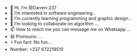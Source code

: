 - 👋 Hi, I’m @Darren-237
- 👀 I’m interested in software engineering...
- 🌱 I’m currently learning programming and graphic design...
- 💞️ I’m looking to collaborate on algorithm ...
- 📫 How to reach me you can message me on Whatsapp ...
- 😄 Pronouns: ...
- ⚡ Fun fact: No fun...
- Number: +237 672219510
<!---
Darren-237/Darren-237 is a ✨ special ✨ repository because its `README.md` (this file) appears on your GitHub profile.
You can click the Preview link to take a look at your changes.
--->
